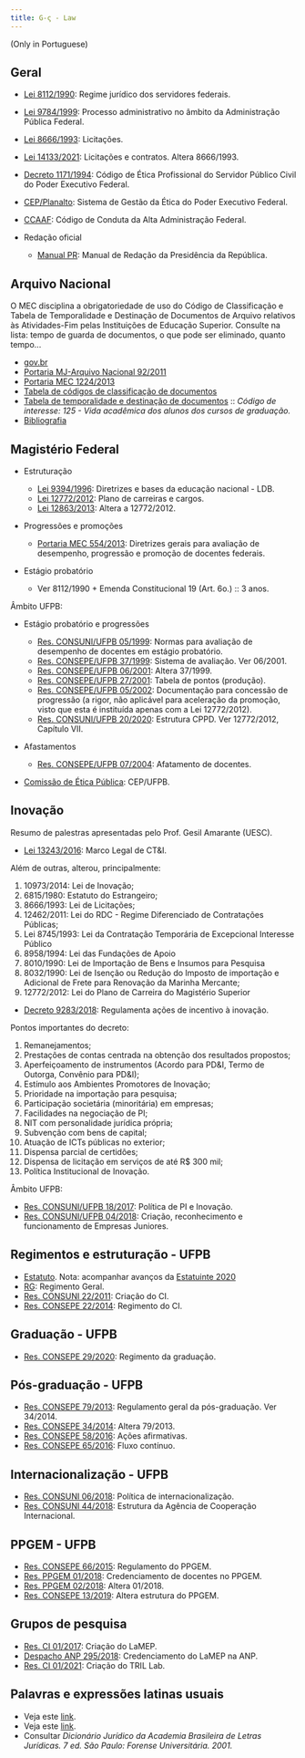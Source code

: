 ```yaml
---
title: G-ς - Law
---
```


(Only in Portuguese)

## Geral

- [Lei 8112/1990](http://www.planalto.gov.br/ccivil_03/leis/l8112cons.htm): Regime jurídico dos servidores federais.
- [Lei 9784/1999](https://www.planalto.gov.br/ccivil_03/LEIS/L9784.htm): Processo administrativo no âmbito da Administração Pública Federal.
- [Lei 8666/1993](http://www.planalto.gov.br/ccivil_03/Leis/L8666cons.htm): Licitações.
- [Lei 14133/2021](http://www.planalto.gov.br/ccivil_03/_Ato2019-2022/2021/Lei/L14133.htm#art193): Licitações e contratos. Altera 8666/1993.
- [Decreto 1171/1994](https://www.gov.br/inpi/pt-br/governanca/integridade-publica/etica/arquivos/documentos/cdigodeeticadoservidorpublicofederal1.pdf): Código de Ética Profissional do Servidor Público Civil do Poder Executivo Federal.
- [CEP/Planalto](https://www.gov.br/planalto/pt-br/assuntos/etica-publica/cep): Sistema de Gestão da Ética do Poder Executivo Federal.
- [CCAAF](http://www.planalto.gov.br/ccivil_03/codigos/codi_conduta/cod_conduta.htm#:~:text=Este%20Código%2C%20antes%20de%20tudo,na%20condução%20da%20coisa%20pública.): Código de Conduta da Alta Administração Federal.

- Redação oficial

	- [Manual PR](../_media/files/leis/manual-redacao-presidencia.pdf): Manual de Redação da Presidência da República.

	
## Arquivo Nacional

O MEC disciplina a obrigatoriedade de uso do Código de Classificação e Tabela de Temporalidade e Destinação de Documentos de Arquivo relativos às Atividades-Fim pelas Instituições de Educação Superior. Consulte na lista: tempo de guarda de documentos, o que pode ser eliminado, quanto tempo... 

- [gov.br](https://www.gov.br/arquivonacional/pt-br/servicos/gestao-de-documentos/orientacao-tecnica-1/codigo-de-classificacao-e-tabela-de-temporalidade-e-destinacao-de-documentos-de-arquivo)
- [Portaria MJ-Arquivo Nacional 92/2011](http://antigo.arquivonacional.gov.br/images/conteudo/servicos_ao_governo/Codigos_tabelas/portaria_an_n92_23_09_2011.pdf)
- [Portaria MEC 1224/2013](https://pesquisa.in.gov.br/imprensa/jsp/visualiza/index.jsp?data=19/12/2013&jornal=1&pagina=105&totalArquivos=384)
- [Tabela de códigos de classificação de documentos](http://antigo.arquivonacional.gov.br/images/conteudo/servicos_ao_governo/Codigos_tabelas/portaria_n0922011_codigo_de_classificacao_de_documentos_.pdf)
- [Tabela de temporalidade e destinação de documentos](http://antigo.arquivonacional.gov.br/images/conteudo/servicos_ao_governo/Codigos_tabelas/portaria_n0922011_tabela_de_temporalidade_e_destinao.pdf) :: _Código de interesse: 125 - Vida acadêmica dos alunos dos cursos de graduação._
- [Bibliografia](http://antigo.arquivonacional.gov.br/images/conteudo/servicos_ao_governo/Codigos_tabelas/portaria_n0922011_bibliografia_e_referencias.pdf)


## Magistério Federal

- Estruturação
	- [Lei 9394/1996](http://www.planalto.gov.br/ccivil_03/leis/L9394.htm): Diretrizes e bases da educação nacional - LDB. 
	- [Lei 12772/2012](http://www.planalto.gov.br/ccivil_03/_ato2011-2014/2012/lei/l12772.htm): Plano de carreiras e cargos.
	- [Lei 12863/2013](http://www.planalto.gov.br/ccivil_03/_Ato2011-2014/2013/Lei/L12863.htm): Altera a 12772/2012.

- Progressões e promoções
	- [Portaria MEC 554/2013](https://www.in.gov.br/materia/-/asset_publisher/Kujrw0TZC2Mb/content/id/30686939/do1-2013-06-21-portaria-n-554-de-20-de-junho-de-2013-30686935
): Diretrizes gerais para avaliação de desempenho, progressão e promoção de docentes federais.

- Estágio probatório
	- Ver 8112/1990 + Emenda Constitucional 19 (Art. 6o.) :: 3 anos.

Âmbito UFPB:

- Estágio probatório e progressões
	- [Res. CONSUNI/UFPB 05/1999](../_media/files/leis/resolucao-consuni-05-1999-normas-estagio-probatorio.pdf): Normas para avaliação de desempenho de docentes em estágio probatório.
	- [Res. CONSEPE/UFPB 37/1999](../_media/files/leis/resolucao-consepe-37-1999-progressao.pdf): Sistema de avaliação. Ver 06/2001.
	- [Res. CONSEPE/UFPB 06/2001](../_media/files/leis/resolucao-consepe-06-2001-progressao.pdf): Altera 37/1999.
	- [Res. CONSEPE/UFPB 27/2001](../_media/files/leis/resolucao-consepe-27-2001-progressao-tabela.pdf): Tabela de pontos (produção).
	- [Res. CONSEPE/UFPB 05/2002](../_media/files/leis/resolucao-consepe-05-2002-documentos.pdf): Documentação para concessão de progressão (a rigor, não aplicável para aceleração da promoção, visto que esta é instituída apenas com a Lei 12772/2012).
	- [Res. CONSUNI/UFPB 20/2020](../_media/files/leis/resolucao-consuni-20-2020-estrutura-cppd.pdf): Estrutura CPPD. Ver 12772/2012, Capítulo VII.

- Afastamentos
	- [Res. CONSEPE/UFPB 07/2004](../_media/files/leis/resolucao-consepe-07-2004-afastamento-docente.pdf): Afatamento de docentes.

- [Comissão de Ética Pública](https://www.ufpb.br/eticapublica): CEP/UFPB.

## Inovação

Resumo de palestras apresentadas pelo Prof. Gesil Amarante (UESC).

- [Lei 13243/2016](http://www.planalto.gov.br/CCIVIL_03/_Ato2015-2018/2016/Lei/L13243.htm): Marco Legal de CT&I.

Além de outras, alterou, principalmente:

1. 10973/2014: Lei de Inovação;
2. 6815/1980: Estatuto do Estrangeiro;
3. 8666/1993: Lei de Licitações;
4. 12462/2011: Lei do RDC - Regime Diferenciado de Contratações Públicas;
5. Lei 8745/1993: Lei da Contratação Temporária de Excepcional Interesse Público
6. 8958/1994: Lei das Fundações de Apoio
7. 8010/1990: Lei de Importação de Bens e Insumos para Pesquisa
8. 8032/1990: Lei de Isenção ou Redução do Imposto de importação e Adicional de Frete para Renovação da Marinha Mercante;
9. 12772/2012: Lei do Plano de Carreira do Magistério Superior

- [Decreto 9283/2018](http://www.planalto.gov.br/Ccivil_03/_Ato2015-2018/2018/Decreto/D9283.htm): Regulamenta ações de incentivo à inovação.

Pontos importantes do decreto: 

1. Remanejamentos;
2. Prestações de contas centrada na obtenção dos
resultados propostos;
3. Aperfeiçoamento de instrumentos (Acordo para
PD&I, Termo de Outorga, Convênio para PD&I);
4. Estímulo aos Ambientes Promotores de Inovação;
5. Prioridade na importação para pesquisa;
6. Participação societária (minoritária) em empresas;
7. Facilidades na negociação de PI;
8. NIT com personalidade jurídica própria;
9. Subvenção com bens de capital;
10. Atuação de ICTs públicas no exterior;
11. Dispensa parcial de certidões;
12. Dispensa de licitação em serviços de até R$ 300 mil;
13. Política Institucional de Inovação.

Âmbito UFPB:

- [Res. CONSUNI/UFPB 18/2017](../_media/files/leis/resolucao-consuni-18-2017-inovacao.pdf): Política de PI e Inovação.
- [Res. CONSUNI/UFPB 04/2018](../_media/files/leis/resolucao-conuni-04-2018-empresa-junior.pdf): Criação, reconhecimento e funcionamento de Empresas Juniores.

## Regimentos e estruturação - UFPB

- [Estatuto](../_media/files/leis/estatuto-ufpb.pdf). Nota: acompanhar avanços da [Estatuinte 2020](https://www.ufpb.br/estatuinte/)
- [RG](../_media/files/leis/regimento-geral-ufpb.pdf): Regimento Geral.
- [Res. CONSUNI 22/2011](../_media/files/leis/resolucao-consuni-22-2011-criacao-ci.pdf): Criação do CI.
- [Res. CONSEPE 22/2014](../_media/files/leis/resolucao-consepe-22-2014-regimento-ci.pdf): Regimento do CI.

## Graduação - UFPB

- [Res. CONSEPE 29/2020](../_media/files/leis/resolucao-consepe-29-2020-regimento-graduacao.pdf): Regimento da graduação.
 
## Pós-graduação - UFPB

- [Res. CONSEPE 79/2013](../_media/files/leis/resolucao-consepe-79-2013-regulamento-geral-pos.pdf): Regulamento geral da pós-graduação. Ver 34/2014.
- [Res. CONSEPE 34/2014](../_media/files/leis/resolucao-consepe-79-2013-regulamento-geral-pos-alteracoes.pdf): Altera 79/2013.
- [Res. CONSEPE 58/2016](../_media/files/leis/resolucao-consepe-58-2016-acoes-afirmativas-pos.pdf): Ações afirmativas.
- [Res. CONSEPE 65/2016](../_media/files/leis/resolucao-consepe-65-2016-fluxo-continuo-pos.pdf): Fluxo contínuo.

## Internacionalização - UFPB

- [Res. CONSUNI 06/2018](../_media/files/leis/resolucao-consuni-06-2018-internacionalizacao.pdf): Política de internacionalização.
- [Res. CONSUNI 44/2018](../_media/files/leis/resolucao-consuni-44-2018-criacao-da-aci.pdf): Estrutura da Agência de Cooperação Internacional.

## PPGEM - UFPB

- [Res. CONSEPE 66/2015](../_media/files/leis/resolucao-consepe-66-2015-regulamento-ppgem-novo.pdf): Regulamento do PPGEM.
- [Res. PPGEM 01/2018](../_media/files/leis/resolucao-ppgem-01-2018-credenciamento-docentes.pdf): Credenciamento de docentes no PPGEM.
- [Res. PPGEM 02/2018](../_media/files/leis/resolucao-ppgem-02-2018-credenciamento-docentes-alteracao.pdf): Altera 01/2018.
- [Res. CONSEPE 13/2019](../_media/files/leis/resolucao-consepe-13-2019-estrutura-ppgem.pdf): Altera estrutura do PPGEM.

## Grupos de pesquisa

- [Res. CI 01/2017](../_media/files/leis/resolucao-ci-01-2017-criacao-lamep.pdf): Criação do LaMEP.
- [Despacho ANP 295/2018](http://lamep.ci.ufpb.br/wp-content/uploads/2018/03/dou-anp-lamep.pdf?x72015): Credenciamento do LaMEP na ANP.
- [Res. CI 01/2021](../_media/files/leis/resolucao-ci-01-2021-criacao-tril.pdf): Criação do TRIL Lab.

## Palavras e expressões latinas usuais

- Veja este [link](https://www.soleis.adv.br/expressoeslatinas.htm).
- Veja este [link](http://www.aultimaarcadenoe.com.br/palavras-e-expressoes/).
- Consultar _Dicionário Jurídico da Academia Brasileira de Letras Jurídicas. 7 ed. São Paulo: Forense Universitária. 2001._	